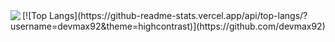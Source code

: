 <img align="left" src="https://github-readme-stats.vercel.app/api?username=devmax92&show_icons=true&hide_border=true&theme=highcontrast" />
[![Top Langs](https://github-readme-stats.vercel.app/api/top-langs/?username=devmax92&theme=highcontrast)](https://github.com/devmax92)

